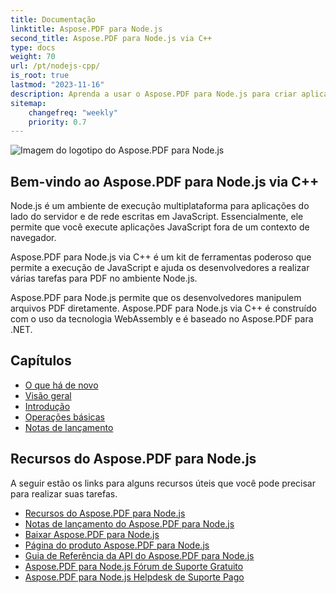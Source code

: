 ```yaml
---
title: Documentação
linktitle: Aspose.PDF para Node.js
second_title: Aspose.PDF para Node.js via C++
type: docs
weight: 70
url: /pt/nodejs-cpp/
is_root: true
lastmod: "2023-11-16"
description: Aprenda a usar o Aspose.PDF para Node.js para criar aplicações para processamento de documentos PDF no ambiente Node.js.
sitemap:
    changefreq: "weekly"
    priority: 0.7
---
```


![Imagem do logotipo do Aspose.PDF para Node.js](aspose_pdf-for-nodejs-cpp.png)

## Bem-vindo ao Aspose.PDF para Node.js via C++

Node.js é um ambiente de execução multiplataforma para aplicações do lado do servidor e de rede escritas em JavaScript. Essencialmente, ele permite que você execute aplicações JavaScript fora de um contexto de navegador.

Aspose.PDF para Node.js via C++ é um kit de ferramentas poderoso que permite a execução de JavaScript e ajuda os desenvolvedores a realizar várias tarefas para PDF no ambiente Node.js.

Aspose.PDF para Node.js permite que os desenvolvedores manipulem arquivos PDF diretamente.
 Aspose.PDF para Node.js via C++ é construído com o uso da tecnologia WebAssembly e é baseado no Aspose.PDF para .NET.

## Capítulos

- [O que há de novo](/pdf/pt/nodejs-cpp/whatsnew/)
- [Visão geral](/pdf/pt/nodejs-cpp/overview/)
- [Introdução](/pdf/pt/nodejs-cpp/get-started/)
- [Operações básicas](/pdf/pt/nodejs-cpp/basic-operations/)
- [Notas de lançamento](https://releases.aspose.com/pdf/nodejscpp/release-notes/)

## Recursos do Aspose.PDF para Node.js

A seguir estão os links para alguns recursos úteis que você pode precisar para realizar suas tarefas.

- [Recursos do Aspose.PDF para Node.js](/pdf/pt/nodejs-cpp/key-features/)
- [Notas de lançamento do Aspose.PDF para Node.js](https://releases.aspose.com/pdf/nodejscpp/release-notes/)
- [Baixar Aspose.PDF para Node.js](https://releases.aspose.com/pdf/nodejscpp/)
- [Página do produto Aspose.PDF para Node.js](https://products.aspose.com/pdf/nodejs-cpp/)
- [Guia de Referência da API do Aspose.PDF para Node.js](https://reference.aspose.com/pdf/nodejs-cpp/)
- [Aspose.PDF para Node.js Fórum de Suporte Gratuito](https://forum.aspose.com/c/pdf/10)
- [Aspose.PDF para Node.js Helpdesk de Suporte Pago](https://helpdesk.aspose.com/)